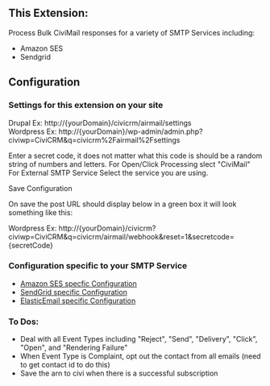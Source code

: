 This Extension:
--------------
Process Bulk CiviMail responses for a variety of SMTP Services including:
+ Amazon SES
+ Sendgrid

## Configuration
### Settings for this extension on your site

Drupal Ex: http://{yourDomain}/civicrm/airmail/settings  
Wordpress Ex: http://{yourDomain}/wp-admin/admin.php?civiwp=CiviCRM&q=civicrm%2Fairmail%2Fsettings  

Enter a secret code, it does not matter what this code is should be a random string of numbers and letters.
For Open/Click Processing slect "CiviMail"
For External SMTP Service Select the service you are using.

Save Configuration

On save the post URL should display below in a green box it will look something like this:

Wordpress Ex: http://{yourDomain}/civicrm?civiwp=CiviCRM&q=civicrm/airmail/webhook&reset=1&secretcode={secretCode}

### Configuration specific to your SMTP Service
+ [Amazon SES specfic Configuration](/docs/ses.md)
+ [SendGrid specific Configuration](/docs/Sendgrid.md)
+ [ElasticEmail specific Configuration](/docs/Elastic.md)

### To Dos:
+ Deal with all Event Types including "Reject", "Send", "Delivery", "Click", "Open", and "Rendering Failure"
+ When Event Type is Complaint, opt out the contact from all emails (need to get contact id to do this)
+ Save the arn to civi when there is a successful subscription
